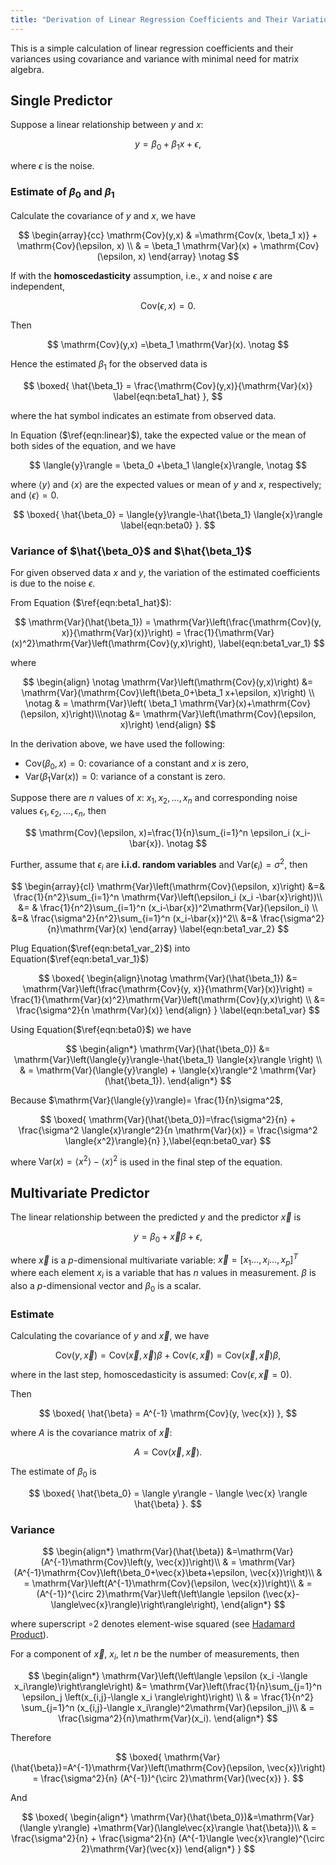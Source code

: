 ```yaml
---
title: "Derivation of Linear Regression Coefficients and Their Variation with Minimal Matrix Algebra"
---
```




This is a simple calculation of linear regression coefficients and their variances using covariance and variance with minimal need for matrix algebra.



## Single Predictor

Suppose a linear relationship between  $y$ and $x$:


$$
y = \beta_0 + \beta_1x +\epsilon,
\label{eqn:linear}
$$


where $\epsilon$ is the noise.



### Estimate of $\beta_0$ and $\beta_1$

Calculate the covariance of $y$ and $x$, we have


$$
\begin{array}{cc}
\mathrm{Cov}(y,x) & =\mathrm{Cov(x, \beta_1 x)} + \mathrm{Cov}(\epsilon, x) \\
 & = \beta_1 \mathrm{Var}(x) + \mathrm{Cov}(\epsilon, x)
\end{array} \notag
$$


If with the **homoscedasticity** assumption, i.e.,  $x$ and noise $\epsilon$ are independent, 



$$
\mathrm{Cov}(\epsilon, x) =0.
$$


Then

$$
\mathrm{Cov}(y,x)  =\beta_1 \mathrm{Var}(x). \notag
$$



Hence the estimated $\beta_1$ for the observed data is



$$
\boxed{
\hat{\beta_1} = \frac{\mathrm{Cov}(y,x)}{\mathrm{Var}(x)}
\label{eqn:beta1_hat}
},
$$


where the hat symbol indicates an estimate from observed data.

In Equation ($\ref{eqn:linear}$), take the expected value or the mean of both sides of the equation, and we have



$$
\langle{y}\rangle = \beta_0 +\beta_1 \langle{x}\rangle, \notag
$$



where $\langle y\rangle$ and $\langle{x}\rangle$ are the expected values or mean of $y$ and $x$, respectively; and $\langle{\epsilon}\rangle=0$.




$$
\boxed{
\hat{\beta_0} = \langle{y}\rangle-\hat{\beta_1} \langle{x}\rangle \label{eqn:beta0}
}.
$$


### Variance of $\hat{\beta_0}$ and $\hat{\beta_1}$

For given observed data $x$ and $y$, the variation of the estimated coefficients is due to the noise $\epsilon$.

From Equation ($\ref{eqn:beta1_hat}$):



$$
\mathrm{Var}(\hat{\beta_1}) = \mathrm{Var}\left(\frac{\mathrm{Cov}(y, x)}{\mathrm{Var}(x)}\right) = \frac{1}{\mathrm{Var}(x)^2}\mathrm{Var}\left(\mathrm{Cov}(y,x)\right),  \label{eqn:beta1_var_1}
$$



where



$$
\begin{align} \notag
\mathrm{Var}\left(\mathrm{Cov}(y,x)\right) &= \mathrm{Var}(\mathrm{Cov}\left(\beta_0+\beta_1 x+\epsilon, x)\right) \\ \notag
& =  \mathrm{Var}\left( \beta_1 \mathrm{Var}(x)+\mathrm{Cov}(\epsilon, x)\right)\\\notag
&= \mathrm{Var}\left(\mathrm{Cov}(\epsilon, x)\right)
\end{align}
$$



In the derivation above, we have used the following:

- $\mathrm{Cov}(\beta_0, x)=0$: covariance of a constant and $x$ is zero,
- $\mathrm{Var}\left(\beta_1\mathrm{Var}(x)\right)=0$: variance of a constant is zero.



Suppose there are $n$ values of $x$: $x_1, x_2, \ldots, x_n$ and corresponding noise values $\epsilon_1, \epsilon_2, \ldots, \epsilon_n$, then



$$
\mathrm{Cov}(\epsilon, x)=\frac{1}{n}\sum_{i=1}^n \epsilon_i (x_i-\bar{x}). \notag
$$



Further, assume that $\epsilon_i$ are **i.i.d. random variables**  and $\mathrm{Var}(\epsilon_i)=\sigma^2$, then



$$
\begin{array}{cl}
\mathrm{Var}\left(\mathrm{Cov}(\epsilon, x)\right) &=& 
\frac{1}{n^2}\sum_{i=1}^n \mathrm{Var}\left(\epsilon_i (x_i -\bar{x}\right))\\
&= & \frac{1}{n^2}\sum_{i=1}^n (x_i-\bar{x})^2\mathrm{Var}(\epsilon_i) \\
&=& \frac{\sigma^2}{n^2}\sum_{i=1}^n (x_i-\bar{x})^2\\
&=& \frac{\sigma^2}{n}\mathrm{Var}(x)
\end{array}
\label{eqn:beta1_var_2}
$$


Plug Equation($\ref{eqn:beta1_var_2}$) into Equation($\ref{eqn:beta1_var_1}$)



$$
\boxed{
\begin{align}\notag
\mathrm{Var}(\hat{\beta_1}) &= \mathrm{Var}\left(\frac{\mathrm{Cov}(y, x)}{\mathrm{Var}(x)}\right) = \frac{1}{\mathrm{Var}(x)^2}\mathrm{Var}\left(\mathrm{Cov}(y,x)\right) \\ 
&= \frac{\sigma^2}{n \mathrm{Var}(x)} 
\end{align}
}
\label{eqn:beta1_var}
$$



Using Equation($\ref{eqn:beta0}$) we have



$$
\begin{align*}
\mathrm{Var}(\hat{\beta_0}) &= \mathrm{Var}\left(\langle{y}\rangle-\hat{\beta_1} \langle{x}\rangle \right) \\
& = \mathrm{Var}(\langle{y}\rangle) + \langle{x}\rangle^2 \mathrm{Var}(\hat{\beta_1}).
\end{align*}
$$



Because $\mathrm{Var}(\langle{y}\rangle)= \frac{1}{n}\sigma^2$, 



$$
\boxed{
\mathrm{Var}(\hat{\beta_0})=\frac{\sigma^2}{n} + \frac{\sigma^2 \langle{x}\rangle^2}{n \mathrm{Var}(x)} = \frac{\sigma^2 \langle{x^2}\rangle}{n}
},\label{eqn:beta0_var}
$$



where $\mathrm{Var}(x) = \langle{x^2}\rangle- \langle{x}\rangle^2$ is used in the final step of the equation. 



## Multivariate Predictor

The linear relationship between the predicted $y$ and the predictor $\vec{x}$ is



$$
y = \beta_0 + \vec{x}\beta +\epsilon,
$$



where $\vec{x}$ is a $p$-dimensional multivariate variable: $\vec{x} = \left[ x_1\ldots,x_i\ldots,x_p\right]^T$ where each element $x_i$ is a variable that has $n$ values in measurement. $\beta$ is also a $p$-dimensional vector and $\beta_0$ is a scalar.

### Estimate

Calculating the covariance of $y$ and $\vec{x}$, we have


$$
\mathrm{Cov}(y,\vec{x}) = \mathrm{Cov}(\vec{x}, \vec{x})\beta+\mathrm{Cov}(\epsilon, \vec{x}) = \mathrm{Cov}(\vec{x}, \vec{x})\beta,
$$



where in the last step, homoscedasticity is assumed: $\mathrm{Cov}(\epsilon, \vec{x}=0)$.

Then 



$$
\boxed{
\hat{\beta} = A^{-1} \mathrm{Cov}(y, \vec{x})
},
$$



where $A$ is the covariance matrix of $\vec{x}$:



$$
A  = \mathrm{Cov}(\vec{x}, \vec{x}).
$$



The estimate of $\beta_0$ is



$$
\boxed{
\hat{\beta_0} = \langle y\rangle - \langle \vec{x} \rangle \hat{\beta}
}.
$$



### Variance



$$
\begin{align*}
\mathrm{Var}(\hat{\beta}) &=\mathrm{Var}(A^{-1}\mathrm{Cov}\left(y, \vec{x})\right)\\
& = \mathrm{Var}(A^{-1}\mathrm{Cov}\left(\beta_0+\vec{x}\beta+\epsilon, \vec{x})\right)\\
& =  \mathrm{Var}\left(A^{-1}\mathrm{Cov}(\epsilon, \vec{x})\right)\\
& = (A^{-1})^{\circ 2}\mathrm{Var}\left(\left\langle \epsilon (\vec{x}-\langle\vec{x}\rangle)\right\rangle\right),
\end{align*}
$$



where superscript $\circ 2$ denotes element-wise squared (see [Hadamard Product](https://en.wikipedia.org/wiki/Hadamard_product_(matrices))).

For a component of $\vec{x}$,  $x_i$, let $n$ be the number of measurements, then 



$$
\begin{align*}
\mathrm{Var}\left(\left\langle \epsilon (x_i -\langle x_i\rangle)\right\rangle\right) &= \mathrm{Var}\left(\frac{1}{n}\sum_{j=1}^n \epsilon_j \left(x_{i,j}-\langle x_i \rangle\right)\right) \\
& = \frac{1}{n^2} \sum_{j=1}^n (x_{i,j}-\langle x_i\rangle)^2\mathrm{Var}(\epsilon_j)\\
& = \frac{\sigma^2}{n}\mathrm{Var}(x_i).
\end{align*}
$$



Therefore 


$$
\boxed{
\mathrm{Var}(\hat{\beta})=A^{-1}\mathrm{Var}\left(\mathrm{Cov}(\epsilon, \vec{x})\right) = \frac{\sigma^2}{n} (A^{-1})^{\circ 2}\mathrm{Var}(\vec{x})
}.
$$



And



$$
\boxed{
\begin{align*}
\mathrm{Var}(\hat{\beta_0})&=\mathrm{Var}(\langle y\rangle) +\mathrm{Var}(\langle\vec{x}\rangle \hat{\beta})\\
& = \frac{\sigma^2}{n} + \frac{\sigma^2}{n} (A^{-1}\langle \vec{x}\rangle)^{\circ 2}\mathrm{Var}(\vec{x})
\end{align*}
}
$$
